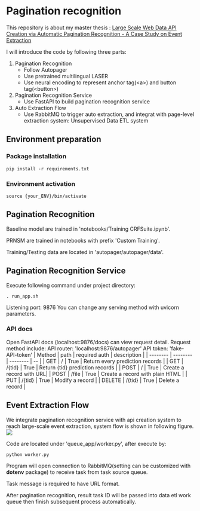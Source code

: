 # Pagination recognition

This repository is about my master thesis : 
[Large Scale Web Data API Creation via Automatic Pagination Recognition - A Case Study on Event Extraction](https://docs.google.com/presentation/d/1T-W_U-oDD3wyg3foQwch3hNV-3LntReGQKxvppLS1K8/edit?usp=sharing)

I will introduce the code by following three parts:
1. Pagination Recognition
    * Follow Autopager
    * Use pretrained multilingual LASER
    * Use neural encoding to represent anchor tag(\<a\>) and button tag(\<button\>) 
2. Pagination Recognition Service
    * Use FastAPI to build pagination recognition service 
3. Auto Extraction Flow
    * Use RabbitMQ to trigger auto extraction, and integrat with page-level extraction system: Unsupervised Data ETL system

## Environment preparation
### Package installation
```shell=
pip install -r requirements.txt
```
### Environment activation
```
source {your_ENV}/bin/activate
```
## Pagination Recognition

Baseline model are trained in 'notebooks/Training CRFSuite.ipynb'.

PRNSM are trained in notebooks with prefix 'Custom Training'.

Training/Testing data are located in 'autopager/autopager/data'.

## Pagination Recognition Service

Execute following command under project directory:
```shell=
. run_app.sh
```
Listening port: 9876
You can change any serving method with uvicorn parameters.
### API docs
Open FastAPI docs (localhost:9876/docs) can view request detail.
Request method include:
API router: 'localhost:9876/autopager'
API token: 'fake-API-token'
| Method | path | required auth | description | 
| -------- | -------- | -------- | -- |
| GET     | / | True | Return every prediction records |
| GET     | /{tid} | True | Return {tid} prediction records |
| POST     | / | True | Create a record with URL|
| POST     | /file | True | Create a record with plain HTML |
| PUT     | /{tid} | True | Modify a record |
| DELETE     | /{tid} | True | Delete a record |
## Event Extraction Flow
We integrate pagination recognition service with api creation system to reach large-scale event extraction, system flow is shown in following figure.
![](https://i.imgur.com/uuFj99g.png)

Code are located under 'queue_app/worker.py', after execute by:
```shell=
python worker.py
```

Program will open connection to RabbitMQ(setting can be customized with **dotenv** package) to receive task from task source queue. 

Task message is required to have URL format.

After pagination recognition, result task ID will be passed into data etl work queue then finish subsequent process automatically.
